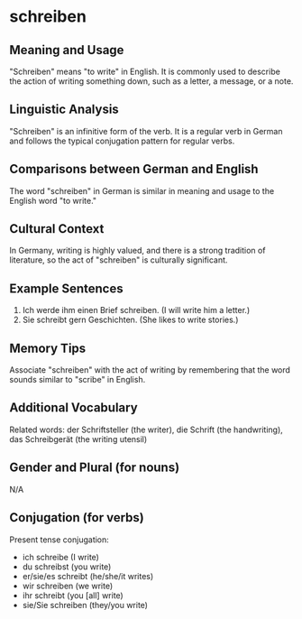 # schreiben
## Meaning and Usage
"Schreiben" means "to write" in English. It is commonly used to describe the action of writing something down, such as a letter, a message, or a note.

## Linguistic Analysis
"Schreiben" is an infinitive form of the verb. It is a regular verb in German and follows the typical conjugation pattern for regular verbs.

## Comparisons between German and English
The word "schreiben" in German is similar in meaning and usage to the English word "to write."

## Cultural Context
In Germany, writing is highly valued, and there is a strong tradition of literature, so the act of "schreiben" is culturally significant.

## Example Sentences
1. Ich werde ihm einen Brief schreiben. (I will write him a letter.)
2. Sie schreibt gern Geschichten. (She likes to write stories.)

## Memory Tips
Associate "schreiben" with the act of writing by remembering that the word sounds similar to "scribe" in English.

## Additional Vocabulary
Related words: der Schriftsteller (the writer), die Schrift (the handwriting), das Schreibgerät (the writing utensil)

## Gender and Plural (for nouns)
N/A

## Conjugation (for verbs)
Present tense conjugation:
- ich schreibe (I write)
- du schreibst (you write)
- er/sie/es schreibt (he/she/it writes)
- wir schreiben (we write)
- ihr schreibt (you [all] write)
- sie/Sie schreiben (they/you write)